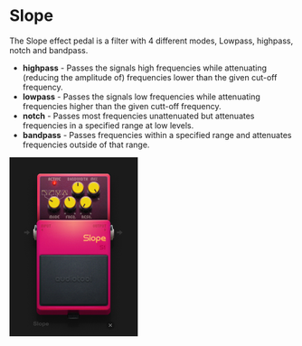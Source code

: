 # Slope

The Slope effect pedal is a filter with 4 different modes, Lowpass,
highpass, notch and bandpass.

  - **highpass** - Passes the signals high frequencies while attenuating
    (reducing the amplitude of) frequencies lower than the given cut-off
    frequency.
  - **lowpass** - Passes the signals low frequencies while attenuating
    frequencies higher than the given cutt-off frequency.
  - **notch** - Passes most frequencies unattenuated but attenuates
    frequencies in a specified range at low levels.
  - **bandpass** - Passes frequencies within a specified range and
    attenuates frequencies outside of that range.

![ /images/slope.png]( /images/slope.png
" /images/slope.png")
